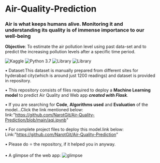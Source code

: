 # Air-Quality-Prediction 
### Air is what keeps humans alive. Monitoring it and understanding its quality is of immense importance to our well-being
__Objective__: To estimate the air pollution level using past data-set and to predict the increasing pollution levels after a specific time period.

![Kaggle](https://img.shields.io/badge/Dataset-Kaggle-blue.svg) ![Python 3.7](https://img.shields.io/badge/Python-3.7-brightgreen.svg) ![Library](https://img.shields.io/badge/Library-kears%202.3.1-orange) ![Library](https://img.shields.io/badge/Library-Tensorflow%201.14.0-red)

• Dataset:This dataset is manually prepared from different sites for hyderabad city(which is around just 1200 readings) and dataset is provided in repository.


• This repository consists of files required to deploy a __Machine Learning model__ to predict Air Quality and Web app ___created with Flask___.<br>


• If you are searching for __Code__, __Algorithms used__ and __Evaluation__ of the model...Click the link mentioned below:
link:"https://github.com/NarotGit/Air-Quality-Prediction/blob/main/aqi.ipynb"

• For complete project files to deploy this model.link below:
Link:"https://github.com/NarotGit/Air-Quality-Prediction"


•  Please do ⭐ the repository, if it helped you in anyway.

• A glimpse of the web app:
![glimpse](https://user-images.githubusercontent.com/76248668/102894934-d7ffb580-4489-11eb-9322-112897b52603.gif)


